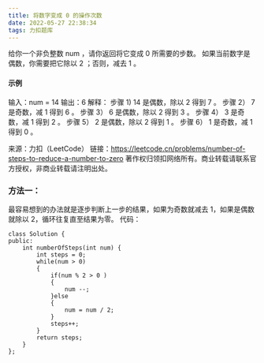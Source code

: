 ```yaml
---
title: 将数字变成 0 的操作次数
date: 2022-05-27 22:38:34
tags: 力扣题库
---
```


给你一个非负整数 num ，请你返回将它变成 0 所需要的步数。 如果当前数字是偶数，你需要把它除以 2 ；否则，减去 1 。

#### 示例
输入：num = 14
输出：6
解释：
步骤 1) 14 是偶数，除以 2 得到 7 。
步骤 2） 7 是奇数，减 1 得到 6 。
步骤 3） 6 是偶数，除以 2 得到 3 。
步骤 4） 3 是奇数，减 1 得到 2 。
步骤 5） 2 是偶数，除以 2 得到 1 。
步骤 6） 1 是奇数，减 1 得到 0 。

来源：力扣（LeetCode）
链接：https://leetcode.cn/problems/number-of-steps-to-reduce-a-number-to-zero
著作权归领扣网络所有。商业转载请联系官方授权，非商业转载请注明出处。


### 方法一：

最容易想到的办法就是逐步判断上一步的结果，如果为奇数就减去 1，如果是偶数就除以 2，循环往复直至结果为零。
代码：
```
class Solution {
public:
    int numberOfSteps(int num) {
        int steps = 0;
        while(num > 0)
        {
            if(num % 2 > 0 )
            {
                num --;
            }else
            {
                num = num / 2;
            }
            steps++;
        }
        return steps;
    }
};
```


